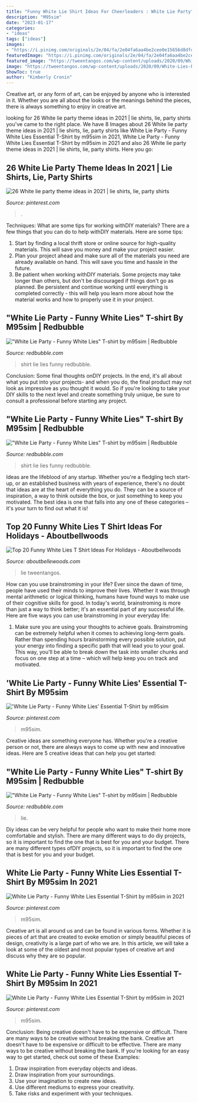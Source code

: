 ```yaml
---
title: "Funny White Lie Shirt Ideas For Cheerleaders : White Lie Party"
description: "M95sim"
date: "2023-01-17"
categories:
- "ideas"
tags: ["ideas"]
images:
- "https://i.pinimg.com/originals/2e/04/fa/2e04fa6aa4be2cee0e15656d8dfda2ce.png"
featuredImage: "https://i.pinimg.com/originals/2e/04/fa/2e04fa6aa4be2cee0e15656d8dfda2ce.png"
featured_image: "https://tweentangos.com/wp-content/uploads/2020/09/White-Lies-Party-Ideas-T-Shirt.jpg"
image: "https://tweentangos.com/wp-content/uploads/2020/09/White-Lies-Party-Ideas-T-Shirt.jpg"
ShowToc: true
author: "Kimberly Cronin"
---
```



Creative art, or any form of art, can be enjoyed by anyone who is interested in it. Whether you are all about the looks or the meanings behind the pieces, there is always something to enjoy in creative art.

	

		
looking for 26 White lie party theme ideas in 2021 | lie shirts, lie, party shirts you've came to the right place. We have 8 Images about 26 White lie party theme ideas in 2021 | lie shirts, lie, party shirts like White Lie Party - Funny White Lies Essential T-Shirt by m95sim in 2021, White Lie Party - Funny White Lies Essential T-Shirt by m95sim in 2021 and also 26 White lie party theme ideas in 2021 | lie shirts, lie, party shirts. Here you go:
		
    
## 26 White Lie Party Theme Ideas In 2021 | Lie Shirts, Lie, Party Shirts

<img loading=lazy src="https://i.pinimg.com/236x/a3/9b/7a/a39b7a7568cc1ec2e9d5a07dff1134eb.jpg" onerror="this.onerror=null;this.src='https://tse4.mm.bing.net/th?id=OIP.iwIDlBuCCx069xDQBUmS4AAAAA&amp;pid=15.1';" alt="26 White lie party theme ideas in 2021 | lie shirts, lie, party shirts">

_Source: pinterest.com_

>. 

	

Techniques: What are some tips for working withDIY materials?
There are a few things that you can do to help withDIY materials. Here are some tips: 
1. Start by finding a local thrift store or online source for high-quality materials. This will save you money and make your project easier. 
2. Plan your project ahead and make sure all of the materials you need are already available on hand. This will save you time and hassle in the future. 
3. Be patient when working withDIY materials. Some projects may take longer than others, but don't be discouraged if things don't go as planned. Be persistent and continue working until everything is completed correctly - this will help you learn more about how the material works and how to properly use it in your project.

    
## &quot;White Lie Party - Funny White Lies&quot; T-shirt By M95sim | Redbubble

<img loading=lazy src="https://ih1.redbubble.net/image.1595227602.1324/ssrco,slim_fit_t_shirt,mens,fafafa:ca443f4786,front,square_product,600x600.jpg" onerror="this.onerror=null;this.src='https://tse3.mm.bing.net/th?id=OIP.uvCqQlkhXXJKw4weDbF23wHaHa&amp;pid=15.1';" alt="&quot;White Lie Party - Funny White Lies&quot; T-shirt by m95sim | Redbubble">

_Source: redbubble.com_

>shirt lie lies funny redbubble. 

	

Conclusion: Some final thoughts onDIY projects.
In the end, it's all about what you put into your projects- and when you do, the final product may not look as impressive as you thought it would. So if you're looking to take your DIY skills to the next level and create something truly unique, be sure to consult a professional before starting any project.

    
## &quot;White Lie Party - Funny White Lies&quot; T-shirt By M95sim | Redbubble

<img loading=lazy src="https://ih1.redbubble.net/image.1592652871.5937/ssrco,slim_fit_t_shirt,mens,fafafa:ca443f4786,front,square_product,600x600.jpg" onerror="this.onerror=null;this.src='https://tse1.mm.bing.net/th?id=OIP.NRP0Gn4SmbK3VT9D7n1UegHaHa&amp;pid=15.1';" alt="&quot;White Lie Party - Funny White Lies&quot; T-shirt by m95sim | Redbubble">

_Source: redbubble.com_

>shirt lie lies funny redbubble. 

	

Ideas are the lifeblood of any startup. Whether you're a fledgling tech start-up, or an established business with years of experience, there's no doubt that ideas are at the heart of everything you do. They can be a source of inspiration, a way to think outside the box, or just something to keep you motivated. The best idea is one that falls into any one of these categories – it's your turn to find out what it is!

    
## Top 20 Funny White Lies T Shirt Ideas For Holidays - Aboutbellwoods

<img loading=lazy src="https://tweentangos.com/wp-content/uploads/2020/09/White-Lies-Party-Ideas-T-Shirt.jpg" onerror="this.onerror=null;this.src='https://tse1.mm.bing.net/th?id=OIP.gC-O9d6gMSG0EtDRRI-V9AHaIP&amp;pid=15.1';" alt="Top 20 Funny White Lies T Shirt Ideas For Holidays - Aboutbellwoods">

_Source: aboutbellewoods.com_

>lie tweentangos. 

	

How can you use brainstroming in your life?
Ever since the dawn of time, people have used their minds to improve their lives. Whether it was through mental arithmetic or logical thinking, humans have found ways to make use of their cognitive skills for good. In today's world, brainstroming is more than just a way to think better; it's an essential part of any successful life. Here are five ways you can use brainstroming in your everyday life: 
1) Make sure you are using your thoughts to achieve goals. Brainstroming can be extremely helpful when it comes to achieving long-term goals. Rather than spending hours brainstorming every possible solution, put your energy into finding a specific path that will lead you to your goal. This way, you'll be able to break down the task into smaller chunks and focus on one step at a time – which will help keep you on track and motivated.

    
## &#039;White Lie Party - Funny White Lies&#039; Essential T-Shirt By M95sim

<img loading=lazy src="https://i.pinimg.com/originals/2e/04/fa/2e04fa6aa4be2cee0e15656d8dfda2ce.png" onerror="this.onerror=null;this.src='https://tse4.mm.bing.net/th?id=OIP.TCQjIh3lfRg2yhJIpH15KgHaJ4&amp;pid=15.1';" alt="&#039;White Lie Party - Funny White Lies&#039; Essential T-Shirt by m95sim">

_Source: pinterest.com_

>m95sim. 

	

Creative ideas are something everyone has. Whether you're a creative person or not, there are always ways to come up with new and innovative ideas. Here are 5 creative ideas that can help you get started: 

    
## &quot;White Lie Party - Funny White Lies&quot; T-shirt By M95sim | Redbubble

<img loading=lazy src="https://ih1.redbubble.net/image.1595343120.3792/ssrco,slim_fit_t_shirt,mens,fafafa:ca443f4786,front,square_product,600x600.jpg" onerror="this.onerror=null;this.src='https://tse1.mm.bing.net/th?id=OIP.iH2CJg0nMYeD4UiDn2V6UQHaHa&amp;pid=15.1';" alt="&quot;White Lie Party - Funny White Lies&quot; T-shirt by m95sim | Redbubble">

_Source: redbubble.com_

>lie. 

	

Diy ideas can be very helpful for people who want to make their home more comfortable and stylish. There are many different ways to do diy projects, so it is important to find the one that is best for you and your budget. There are many different types ofDIY projects, so it is important to find the one that is best for you and your budget.

    
## White Lie Party - Funny White Lies Essential T-Shirt By M95sim In 2021

<img loading=lazy src="https://i.pinimg.com/originals/d1/3e/ae/d13eaef918ffe3649d798154771d7e2a.png" onerror="this.onerror=null;this.src='https://tse3.mm.bing.net/th?id=OIP.92HuhWhUeg4A0E87XNZZsQHaJ4&amp;pid=15.1';" alt="White Lie Party - Funny White Lies Essential T-Shirt by m95sim in 2021">

_Source: pinterest.com_

>m95sim. 

	

Creative art is all around us and can be found in various forms. Whether it is pieces of art that are created to evoke emotion or simply beautiful pieces of design, creativity is a large part of who we are. In this article, we will take a look at some of the oldest and most popular types of creative art and discuss why they are so popular.

    
## White Lie Party - Funny White Lies Essential T-Shirt By M95sim In 2021

<img loading=lazy src="https://i.pinimg.com/originals/67/ea/57/67ea57feda8068fe71035a0046bcf82f.png" onerror="this.onerror=null;this.src='https://tse4.mm.bing.net/th?id=OIP.OSiuM18rO3f13tgqyU2I7gHaJ4&amp;pid=15.1';" alt="White Lie Party - Funny White Lies Essential T-Shirt by m95sim in 2021">

_Source: pinterest.com_

>m95sim. 

	

Conclusion: Being creative doesn't have to be expensive or difficult. There are many ways to be creative without breaking the bank.
Creative art doesn't have to be expensive or difficult to be effective. There are many ways to be creative without breaking the bank. If you're looking for an easy way to get started, check out some of these Examples: 
1. Draw inspiration from everyday objects and ideas.
2. Draw inspiration from your surroundings.
3. Use your imagination to create new ideas. 
4. Use different mediums to express your creativity.
5. Take risks and experiment with your techniques.

